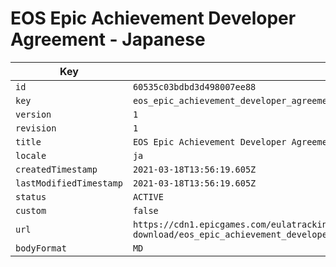 # EOS Epic Achievement Developer Agreement - Japanese

| Key | Value |
| --- | ----- |
| `id` | `60535c03bdbd3d498007ee88` |
| `key` | `eos_epic_achievement_developer_agreement` |
| `version` | `1` |
| `revision` | `1` |
| `title` | `EOS Epic Achievement Developer Agreement - Japanese` |
| `locale` | `ja` |
| `createdTimestamp` | `2021-03-18T13:56:19.605Z` |
| `lastModifiedTimestamp` | `2021-03-18T13:56:19.605Z` |
| `status` | `ACTIVE` |
| `custom` | `false` |
| `url` | `https://cdn1.epicgames.com/eulatracking-download/eos_epic_achievement_developer_agreement/ja/v1/r1/cdd7493e6612bcd078e57f4b56fb3bdc.pdf` |
| `bodyFormat` | `MD` |
